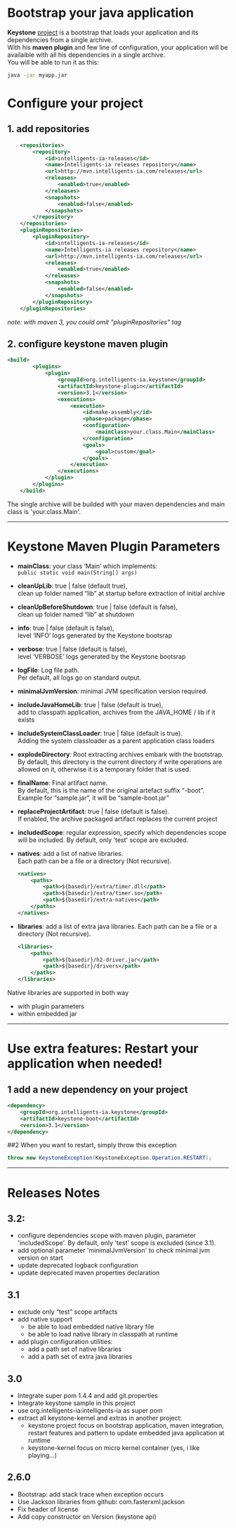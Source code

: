 # Bootstrap your java application

**Keystone** [project](http://intelligents-ia.com/index.php/category/technique/keystone "Keystone Web site") is a bootstrap that loads your application and its dependencies from a single archive.  
With his **maven plugin** and few line of configuration, your application will be availaible with all his dependencies in a single archive.   
You will be able to run it as this: 
```bash
java -jar myapp.jar
```

# Configure your project

## 1. add repositories
```xml
    <repositories>
		<repository>
			<id>intelligents-ia-releases</id>
			<name>Intelligents-ia releases repository</name>
			<url>http://mvn.intelligents-ia.com/releases</url>
			<releases>
				<enabled>true</enabled>
			</releases>
			<snapshots>
				<enabled>false</enabled>
			</snapshots>
		</repository>
	</repositories>
	<pluginRepositories>
		<pluginRepository>
			<id>intelligents-ia-releases</id>
			<name>Intelligents-ia releases repository</name>
			<url>http://mvn.intelligents-ia.com/releases</url>
			<releases>
				<enabled>true</enabled>
			</releases>
			<snapshots>
				<enabled>false</enabled>
			</snapshots>
		</pluginRepository>
	</pluginRepositories>
```
*note: with maven 3, you could omit "pluginRepositories" tag*


## 2. configure keystone maven plugin

```xml
<build>
	    <plugins>
	        <plugin>
	            <groupId>org.intelligents-ia.keystone</groupId>
	            <artifactId>keystone-plugin</artifactId>
	            <version>3.1</version>
	            <executions>
	                <execution>
	                    <id>make-assembly</id>
	                    <phase>package</phase>
	                    <configuration>
	                        <mainClass>your.class.Main</mainClass>
	                    </configuration>
	                    <goals>
	                        <goal>custom</goal>
	                    </goals>
	                </execution>
	            </executions>
	        </plugin>
	    </plugins>
	</build>
```
The single archive will be builded with your maven dependencies and main class is 'your.class.Main'.

---


# Keystone Maven Plugin Parameters

* **mainClass**: your class ‘Main’ which implements:  
```public static void main(String[] args) ```
* **cleanUpLib**: true | false (default true),  
clean up folder named “lib” at startup before extraction of initial archive
* **cleanUpBeforeShutdown**: true | false (default is false),  
clean up folder named “lib” at shutdown
* **info**: true | false (default is false),  
level ‘INFO’ logs generated by the Keystone bootsrap
* **verbose**: true | false (default is false),  
level ‘VERBOSE’ logs generated by the Keystone bootsrap
* **logFile**: Log file path.  
Per default, all logs go on standard output.
* **minimalJvmVersion**: minimal JVM specification version required. 
* **includeJavaHomeLib**: true | false (default is true),  
add to classpath application, archives from the JAVA_HOME / lib if it exists
* **includeSystemClassLoader**: true | false (default is true).  
Adding the system classloader as a parent application class loaders
* **explodeDirectory**: Root extracting archives embark with the bootstrap.  
By default, this directory is the current directory if write operations are allowed on it, otherwise it is a temporary folder that is used.
* **finalName**: Final artifact name.  
By default, this is the name of the original artefact suffix “-boot”. Example for “sample.jar”, it will be “sample-boot.jar”
* **replaceProjectArtifact**: true | false (default is false).  
If enabled, the archive packaged artifact replaces the current project
* **includedScope**: regular expression, specify which dependencies scope will be included. By default, only 'test' scope are excluded.
* **natives**: add a list of native libraries.  
Each path can be a file or a directory (Not recursive).

    ```xml
    <natives>
    	<paths>
    		<path>${basedir}/extra/timer.dll</path>
    		<path>${basedir}/extra/timer.so</path>
    		<path>${basedir}/extra-natives</path>
    	</paths>
    </natives>
    ```
* **libraries**: add a list of extra java libraries. Each path can be a file or a directory (Not recursive).

    ```xml
    <libraries>
    	<paths>
    		<path>${basedir}/h2-driver.jar</path>
    		<path>${basedir}/drivers</path>
    	</paths>
    </libraries>
    ```

Native libraries are supported in both way
* with plugin parameters
* within embedded jar

---

# Use extra features: Restart your application when needed!

## 1 add a new dependency on your project

```xml
<dependency>
	<groupId>org.intelligents-ia.keystone</groupId>
	<artifactId>keystone-boot</artifactId>
	<version>3.1</version>
</dependency>
```

##2 When you want to restart, simply throw this exception

```java
throw new KeystoneException(KeystoneException.Operation.RESTART);
```

---


# Releases Notes

## 3.2:

* configure dependencies scope with maven plugin, parameter 'includedScope'. By default, only 'test' scope is excluded (since 3.1).
* add optional parameter 'minimalJvmVersion' to check minimal jvm version on start
* update deprecated logback configuration
* update deprecated maven properties declaration

## 3.1

* exclude only “test” scope artifacts
* add native support
    * be able to load embedded native library file
    * be able to load native library in classpath at runtime
* add plugin configuration utilities:
    * add a path set of native libraries
    * add a path set of extra java libraries

## 3.0

* Integrate super pom 1.4.4 and add git.properties
* Integrate keystone sample in this project
* use org.intelligents-ia:intelligents-ia as super pom
* extract all keystone-kernel and extras in another project:
    * keystone project focus on bootstrap application, maven integration, restart features and pattern to update embedded java application at runtime
    * keystone-kernel focus on micro kernel container (yes, i like playing…)

## 2.6.0

* Bootstrap: add stack trace when exception occurs
* Use Jackson libraries from github: com.fasterxml.jackson
* Fix header of license
* Add copy constructor on Version (keystone api)

